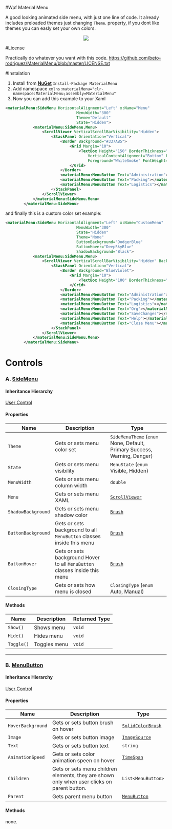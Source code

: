 #Wpf Material Menu

A good looking animated side menu, with just one line of code. It already includes preloaded themes just changing `Theme`. property, if you dont like themes you can easly set your own colors.

<p align="center">
  <img src="https://dl.dropboxusercontent.com/u/40165535/quxl0.gif" />
</p>

#License

Practically do whatever you want with this code. https://github.com/beto-rodriguez/MaterialMenu/blob/master/LICENSE.txt

#Instalation

1. Install from **[NuGet](https://www.nuget.org/packages/MaterialMenu/)** `Install-Package MaterialMenu`
2. Add namespace `xmlns:materialMenu="clr-namespace:MaterialMenu;assembly=MaterialMenu"`
3. Now you can add this example to your Xaml

```xml
<materialMenu:SideMenu HorizontalAlignment="Left" x:Name="Menu"
                               MenuWidth="300"
                               Theme="Default"
                               State="Hidden">
            <materialMenu:SideMenu.Menu>
                <ScrollViewer VerticalScrollBarVisibility="Hidden">
                    <StackPanel Orientation="Vertical">
                        <Border Background="#337AB5">
                            <Grid Margin="10">
                                <TextBox Height="150" BorderThickness="0" Background="Transparent"
                                    VerticalContentAlignment="Bottom" FontFamily="Calibri" FontSize="18"
                                    Foreground="WhiteSmoke" FontWeight="Bold">Welcome</TextBox>
                            </Grid>
                        </Border>
                        <materialMenu:MenuButton Text="Administration"></materialMenu:MenuButton>
                        <materialMenu:MenuButton Text="Packing"></materialMenu:MenuButton>
                        <materialMenu:MenuButton Text="Logistics"></materialMenu:MenuButton>
                    </StackPanel>
                </ScrollViewer>
            </materialMenu:SideMenu.Menu>
        </materialMenu:SideMenu>
```

and finally this is a custom color set example:

```xml
<materialMenu:SideMenu HorizontalAlignment="Left" x:Name="CustomMenu"
                               MenuWidth="300"
                               State="Hidden"
                               Theme="None"
                               ButtonBackground="DodgerBlue"
                               ButtonHover="DeepSkyBlue"
                               ShadowBackground="Black">
            <materialMenu:SideMenu.Menu>
                <ScrollViewer VerticalScrollBarVisibility="Hidden" Background="Blue">
                    <StackPanel Orientation="Vertical">
                        <Border Background="BlueViolet">
                            <Grid Margin="10">
                                <TextBox Height="100" BorderThickness="0" Background="Transparent" VerticalContentAlignment="Bottom" FontFamily="Calibri" FontSize="18" Foreground="WhiteSmoke" FontWeight="Bold">This is a custom colors example.</TextBox>
                            </Grid>
                        </Border>
                        <materialMenu:MenuButton Text="Administration"></materialMenu:MenuButton>
                        <materialMenu:MenuButton Text="Packing"></materialMenu:MenuButton>
                        <materialMenu:MenuButton Text="Logistics"></materialMenu:MenuButton>
                        <materialMenu:MenuButton Text="Org"></materialMenu:MenuButton>
                        <materialMenu:MenuButton Text="SaveChanges"></materialMenu:MenuButton>
                        <materialMenu:MenuButton Text="Help"></materialMenu:MenuButton>
                        <materialMenu:MenuButton Text="Close Menu"></materialMenu:MenuButton>
                    </StackPanel>
                </ScrollViewer>
            </materialMenu:SideMenu.Menu>
        </materialMenu:SideMenu>
```

<h1>Controls</h1>

<h3>A. <a href="https://github.com/beto-rodriguez/MaterialMenu/blob/master/MaterialMenu/SideMenu.xaml.cs">SideMenu</a></h3>

<h4>Inheritance Hierarchy</h4>

[User Control](https://msdn.microsoft.com/en-us/library/system.windows.controls.usercontrol(v=vs.110).aspx)

<h4>Properties</h4>

| Name  | Description | Type |
| ------------- | ------------- | ------------- |
| `Theme`  | Gets or sets menu color set  | `SideMenuTheme` (`enum`  None, Default, Primary Success, Warning, Danger) |
| `State`  | Gets or sets menu visibility | `MenuState` (`enum` Visible, Hidden) |
| `MenuWidth` | Gets or sets menu column width | `double` |
| `Menu` | Gets or sets menu XAML | [`ScrollViewer`](https://msdn.microsoft.com/es-es/library/system.windows.controls.scrollviewer(v=vs.110).aspx) |
| `ShadowBackground` | Gets or sets menu shadow color | [`Brush`](https://msdn.microsoft.com/en-us/library/system.windows.media.brush(v=vs.110).aspx) |
| `ButtonBackground` | Gets or sets background to all `MenuButton` classes inside this menu | [`Brush`](https://msdn.microsoft.com/en-us/library/system.windows.media.brush(v=vs.110).aspx) |
| `ButtonHover` | Gets or sets background Hover to all `MenuButton` classes inside this menu | [`Brush`](https://msdn.microsoft.com/en-us/library/system.windows.media.brush(v=vs.110).aspx) |
| `ClosingType` | Gets or sets how menu is closed | `ClosingType` (`enum` Auto, Manual) |


<h4>Methods</h4>

| Name  | Description | Returned Type |
| ------------- | ------------- | ------------- |
| `Show()`  | Shows menu  | `void` |
| `Hide()`  | Hides menu  | `void` |
| `Toggle()`  | Toggles menu  | `void` |

<hr/>

<h3>B. <a href="https://github.com/beto-rodriguez/MaterialMenu/blob/master/MaterialMenu/MenuButton.xaml.cs">MenuButton</a></h3>

<h4>Inheritance Hierarchy</h4>

[User Control](https://msdn.microsoft.com/en-us/library/system.windows.controls.usercontrol(v=vs.110).aspx)

<h4>Properties</h4>

| Name  | Description | Type |
| ------------- | ------------- | ------------- |
| `HoverBackground`  | Gets or sets button brush on hover  | [`SolidColorBrush`](https://msdn.microsoft.com/en-us/library/system.windows.media.solidcolorbrush(v=vs.110).aspx) |
| `Image`  | Gets or sets button image | [`ImageSource`](https://msdn.microsoft.com/en-us/library/system.windows.media.imagesource(v=vs.110).aspx) |
| `Text` | Gets or sets button text | `string` |
| `AnimationSpeed` | Gets or sets color animation speen on hover | [`TimeSpan`](https://msdn.microsoft.com/en-us/library/system.timespan(v=vs.110).aspx) |
| `Children` | Gets or sets menu children elements, they are shown only when user clicks on parent button. | `List<MenuButton>` |
| `Parent` | Gets parent menu button | [`MenuButton`](https://github.com/beto-rodriguez/MaterialMenu/blob/master/MaterialMenu/MenuButton.xaml.cs) |

<h4>Methods</h4>

none.
